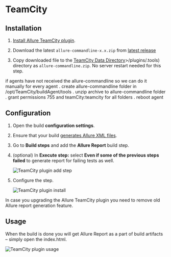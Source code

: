 # TeamCity

## Installation

1.  [Install Allure TeamCity plugin](https://confluence.jetbrains.com/display/TCD18/Installing+Additional+Plugins).

2.  Download the latest `allure-commandline-x.x.zip` from [latest release](http://repo.maven.apache.org/maven2/io/qameta/allure/allure-commandline/)

3.  Copy downloaded file to the [TeamCity Data Directory](https://confluence.jetbrains.com/display/TCD18/TeamCity+Data+Directory)&gt;/plugins/.tools)
    directory as `allure-commandline.zip`. No server restart needed for
    this step.

if agents have not received the allure-commandline so we can do it
manually for every agent . create allure-commandline folder in
/opt/TeamCity/buildAgent/tools . unzip archive to allure-commandline
folder . grant permissions 755 and teamCity:teamcity for all folders .
reboot agent

## Configuration

1.  Open the build **configuration settings**.

2.  Ensure that your build [generates Allure XML files](https://github.com/allure-framework/allure-core/wiki#gathering-information-about-tests).

3.  Go to **Build steps** and add the **Allure Report** build step.

4.  (optional) In **Execute step:** select **Even if some of the
    previous steps failed** to generate report for failing tests as
    well.

    ![TeamCity plugin add step](../../images/teamcity_plugin_add_build_step.png)

5.  Configure the step.

    ![TeamCity plugin install](../../images/teamcity_plugin_configure_build_step.png)

In case you upgrading the Allure TeamCity plugin you need to remove old
Allure report generation feature.

## Usage

When the build is done you will get Allure Report as a part of build
artifacts – simply open the index.html.

![TeamCity plugin usage](../../images/teamcity_plugin_usage.png)

